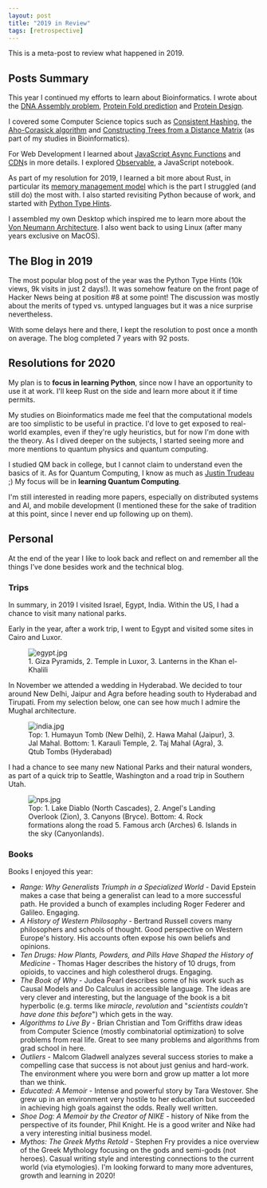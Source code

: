 ```yaml
---
layout: post
title: "2019 in Review"
tags: [retrospective]
---
```


This is a meta-post to review what happened in 2019.

## Posts Summary

This year I continued my efforts to learn about Bioinformatics. I wrote about the [DNA Assembly problem]({{site.url}}/blog/2019/01/22/dna-assembly.html), [Protein Fold prediction]({{site.url}}/blog/2019/09/06/protein-folding-prediction.html) and [Protein Design]({{site.url}}/blog/2019/09/30/protein-design.html).

I covered some Computer Science topics such as [Consistent Hashing]({{site.url}}/blog/2019/04/12/consistent-hashing.html), the [Aho-Corasick algorithm]({{site.url}}/blog/2019/11/09/aho-corasick.html) and [Constructing Trees from a Distance Matrix]({{site.url}}/blog/2019/05/10/constructing-trees-from-a-distance-matrix.html) (as part of my studies in Bioinformatics).

For Web Development I learned about [JavaScript Async Functions]({{site.url}}/blog/2019/07/01/async-functions-in-javascript.html) and [CDN]({{site.url}}/blog/2019/07/21/content-delivery-network.html)s in more details. I explored [Observable]({{site.url}}/blog/2020/01/04/observable.html), a JavaScript notebook.

As part of my resolution for 2019, I learned a bit more about Rust, in particular its [memory management model]({{site.url}}/blog/2019/03/13/rust-memory-management.html) which is the part I struggled (and still do) the most with. I also started revisiting Python because of work, and started with [Python Type Hints]({{site.url}}/blog/2019/12/26/python-type-hints.html).

I assembled my own Desktop which inspired me to learn more about the [Von Neumann Architecture]({{site.url}}/blog/2019/06/10/von-neumann-architecture.html). I also went back to using Linux (after many years exclusive on MacOS).

## The Blog in 2019

The most popular blog post of the year was the Python Type Hints (10k views, 9k visits in just 2 days!). It was somehow feature on the front page of Hacker News being at position #8 at some point! The discussion was mostly about the merits of typed vs. untyped languages but it was a nice surprise nevertheless.

With some delays here and there, I kept the resolution to post once a month on average. The blog completed 7 years with 92 posts.

## Resolutions for 2020

My plan is to **focus in learning Python**, since now I have an opportunity to use it at work. I'll keep Rust on the side and learn more about it if time permits.

My studies on Bioinformatics made me feel that the computational models are too simplistic to be useful in practice. I'd love to get exposed to real-world examples, even if they're ugly heuristics, but for now I'm done with the theory. As I dived deeper on the subjects, I started seeing more and more mentions to quantum physics and quantum computing.

I studied QM back in college, but I cannot claim to understand even the basics of it. As for Quantum Computing, I know as much as [Justin Trudeau](https://www.youtube.com/watch?v=4ZBLSjF56S8) ;) My focus will be in **learning Quantum Computing**.

I'm still interested in reading more papers, especially on distributed systems and AI, and mobile development (I mentioned these for the sake of tradition at this point, since I never end up following up on them).

## Personal

At the end of the year I like to look back and reflect on and remember all the things I’ve done besides work and the technical blog.

### Trips

In summary, in 2019 I visited Israel, Egypt, India. Within the US, I had a chance to visit many national parks.

Early in the year, after a work trip, I went to Egypt and visited some sites in Cairo and Luxor.

<figure class="center_children">
    <img src="{{site.url}}/resources/blog/2020-01-04-2019-in-review/2019_12_egypt.jpg" alt="egypt.jpg" />
    <figcaption> 1. Giza Pyramids, 2. Temple in Luxor, 3. Lanterns in the Khan el-Khalili</figcaption>
</figure>

In November we attended a wedding in Hyderabad. We decided to tour around New Delhi, Jaipur and Agra before heading south to Hyderabad and Tirupati. From my selection below, one can see how much I admire the Mughal architecture.

<figure class="center_children">
    <img src="{{site.url}}/resources/blog/2020-01-04-2019-in-review/2019_12_india.jpg" alt="india.jpg" />
    <figcaption> Top: 1. Humayun Tomb (New Delhi), 2. Hawa Mahal (Jaipur), 3. Jal Mahal. Bottom: 1. Karauli Temple, 2. Taj Mahal (Agra), 3. Qtub Tombs (Hyderabad)</figcaption>
</figure>

I had a chance to see many new National Parks and their natural wonders, as part of a quick trip to Seattle, Washington and a road trip in Southern Utah.

<figure class="center_children">
    <img src="{{site.url}}/resources/blog/2020-01-04-2019-in-review/2019_12_nps.jpg" alt="nps.jpg" />
    <figcaption> Top: 1. Lake Diablo (North Cascades), 2. Angel's Landing Overlook (Zion), 3. Canyons (Bryce). Bottom: 4. Rock formations along the road 5. Famous arch (Arches) 6. Islands in the sky (Canyonlands).</figcaption>
</figure>

### Books

Books I enjoyed this year:
* *Range: Why Generalists Triumph in a Specialized World* - David Epstein makes a case that being a generalist can lead to a more successful path. He provided a bunch of examples including Roger Federer and Galileo. Engaging.
* *A History of Western Philosophy* - Bertrand Russell covers many philosophers and schools of thought. Good perspective on Western Europe's history. His accounts often expose his own beliefs and opinions.
* *Ten Drugs: How Plants, Powders, and Pills Have Shaped the History of Medicine* - Thomas Hager describes the history of 10 drugs, from opioids, to vaccines and high colestherol drugs. Engaging.
* *The Book of Why* - Judea Pearl describes some of his work such as Causal Models and Do Calculus in accessible language. The ideas are very clever and interesting, but the language of the book is a bit hyperbolic (e.g. terms like *miracle*, *revolution* and "*scientists couldn't have done this before*") which gets in the way.
* *Algorithms to Live By* - Brian Christian and Tom Griffiths draw ideas from Computer Science (mostly combinatorial optimization) to solve problems from real life. Great to see many problems and algorithms from grad school in here.
* *Outliers* - Malcom Gladwell analyzes several success stories to make a compelling case that success is not about just genius and hard-work. The environment where you were born and grow up matter a lot more than we think.
* *Educated: A Memoir* - Intense and powerful story by Tara Westover. She grew up in an environment very hostile to her education but succeeded in achieving high goals against the odds. Really well written.
* *Shoe Dog: A Memoir by the Creator of NIKE* - history of Nike from the perspective of its founder, Phil Knight. He is a good writer and Nike had a very interesting initial business model.
* *Mythos: The Greek Myths Retold* - Stephen Fry provides a nice overview of the Greek Mythology focusing on the gods and semi-gods (not heroes). Casual writing style and interesting connections to the current world (via etymologies).
I'm looking forward to many more adventures, growth and learning in 2020!

&nbsp;